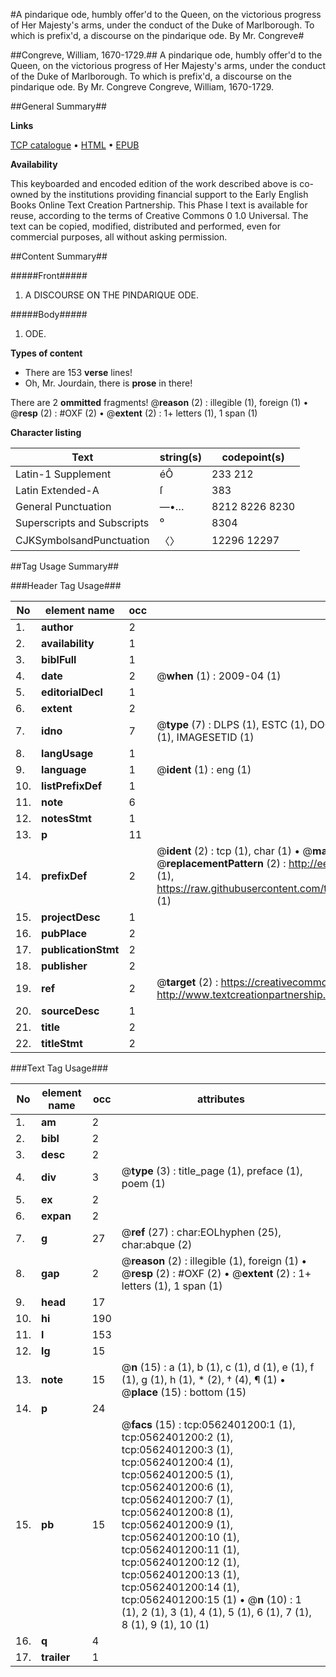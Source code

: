 #A pindarique ode, humbly offer'd to the Queen, on the victorious progress of Her Majesty's arms, under the conduct of the Duke of Marlborough. To which is prefix'd, a discourse on the pindarique ode. By Mr. Congreve#

##Congreve, William, 1670-1729.##
A pindarique ode, humbly offer'd to the Queen, on the victorious progress of Her Majesty's arms, under the conduct of the Duke of Marlborough. To which is prefix'd, a discourse on the pindarique ode. By Mr. Congreve
Congreve, William, 1670-1729.

##General Summary##

**Links**

[TCP catalogue](http://www.ota.ox.ac.uk/tcp/)  • 
[HTML](http://tei.it.ox.ac.uk/tcp/Texts-HTML/free/004/004807842.html)  • 
[EPUB](http://tei.it.ox.ac.uk/tcp/Texts-EPUB/free/004/004807842.epub)

**Availability**

This keyboarded and encoded edition of the
	       work described above is co-owned by the institutions
	       providing financial support to the Early English Books
	       Online Text Creation Partnership. This Phase I text is
	       available for reuse, according to the terms of Creative
	       Commons 0 1.0 Universal. The text can be copied,
	       modified, distributed and performed, even for
	       commercial purposes, all without asking permission.


##Content Summary##

#####Front#####

1. A DISCOURSE ON THE PINDARIQUE ODE.

#####Body#####

1. ODE.

**Types of content**

  * There are 153 **verse** lines!
  * Oh, Mr. Jourdain, there is **prose** in there!

There are 2 **ommitted** fragments! 
 @__reason__ (2) : illegible (1), foreign (1)  •  @__resp__ (2) : #OXF (2)  •  @__extent__ (2) : 1+ letters (1), 1 span (1)

**Character listing**


|Text|string(s)|codepoint(s)|
|---|---|---|
|Latin-1 Supplement|éÔ|233 212|
|Latin Extended-A|ſ|383|
|General Punctuation|—•…|8212 8226 8230|
|Superscripts             and Subscripts|⁰|8304|
|CJKSymbolsandPunctuation|〈〉|12296 12297|

##Tag Usage Summary##

###Header Tag Usage###

|No|element name|occ|attributes|
|---|---|---|---|
|1.|__author__|2||
|2.|__availability__|1||
|3.|__biblFull__|1||
|4.|__date__|2| @__when__ (1) : 2009-04 (1)|
|5.|__editorialDecl__|1||
|6.|__extent__|2||
|7.|__idno__|7| @__type__ (7) : DLPS (1), ESTC (1), DOCNO (1), TCP (1), GALEDOCNO (1), CONTENTSET (1), IMAGESETID (1)|
|8.|__langUsage__|1||
|9.|__language__|1| @__ident__ (1) : eng (1)|
|10.|__listPrefixDef__|1||
|11.|__note__|6||
|12.|__notesStmt__|1||
|13.|__p__|11||
|14.|__prefixDef__|2| @__ident__ (2) : tcp (1), char (1)  •  @__matchPattern__ (2) : ([0-9\-]+):([0-9IVX]+) (1), (.+) (1)  •  @__replacementPattern__ (2) : http://eebo.chadwyck.com/downloadtiff?vid=$1&page=$2 (1), https://raw.githubusercontent.com/textcreationpartnership/Texts/master/tcpchars.xml#$1 (1)|
|15.|__projectDesc__|1||
|16.|__pubPlace__|2||
|17.|__publicationStmt__|2||
|18.|__publisher__|2||
|19.|__ref__|2| @__target__ (2) : https://creativecommons.org/publicdomain/zero/1.0/ (1), http://www.textcreationpartnership.org/docs/. (1)|
|20.|__sourceDesc__|1||
|21.|__title__|2||
|22.|__titleStmt__|2||


###Text Tag Usage###

|No|element name|occ|attributes|
|---|---|---|---|
|1.|__am__|2||
|2.|__bibl__|2||
|3.|__desc__|2||
|4.|__div__|3| @__type__ (3) : title_page (1), preface (1), poem (1)|
|5.|__ex__|2||
|6.|__expan__|2||
|7.|__g__|27| @__ref__ (27) : char:EOLhyphen (25), char:abque (2)|
|8.|__gap__|2| @__reason__ (2) : illegible (1), foreign (1)  •  @__resp__ (2) : #OXF (2)  •  @__extent__ (2) : 1+ letters (1), 1 span (1)|
|9.|__head__|17||
|10.|__hi__|190||
|11.|__l__|153||
|12.|__lg__|15||
|13.|__note__|15| @__n__ (15) : a (1), b (1), c (1), d (1), e (1), f (1), g (1), h (1), * (2), † (4), ¶ (1)  •  @__place__ (15) : bottom (15)|
|14.|__p__|24||
|15.|__pb__|15| @__facs__ (15) : tcp:0562401200:1 (1), tcp:0562401200:2 (1), tcp:0562401200:3 (1), tcp:0562401200:4 (1), tcp:0562401200:5 (1), tcp:0562401200:6 (1), tcp:0562401200:7 (1), tcp:0562401200:8 (1), tcp:0562401200:9 (1), tcp:0562401200:10 (1), tcp:0562401200:11 (1), tcp:0562401200:12 (1), tcp:0562401200:13 (1), tcp:0562401200:14 (1), tcp:0562401200:15 (1)  •  @__n__ (10) : 1 (1), 2 (1), 3 (1), 4 (1), 5 (1), 6 (1), 7 (1), 8 (1), 9 (1), 10 (1)|
|16.|__q__|4||
|17.|__trailer__|1||
